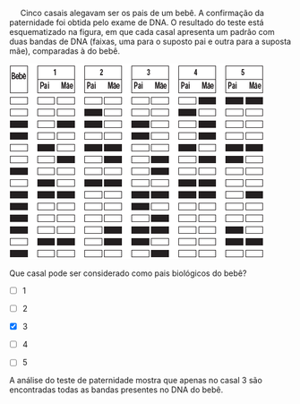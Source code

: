 

     Cinco casais alegavam ser os pais de um bebê. A confirmação da paternidade foi obtida pelo exame de DNA. O resultado do teste está esquematizado na figura, em que cada casal apresenta um padrão com duas bandas de DNA (faixas, uma para o suposto pai e outra para a suposta mãe), comparadas à do bebê.

![](c77e97d8-28ed-5a87-547b-e3f708c28c4b.png)

Que casal pode ser considerado como pais biológicos do bebê?



- [ ] 1
- [ ] 2
- [x] 3
- [ ] 4
- [ ] 5


A análise do teste de paternidade mostra que apenas no casal 3 são encontradas todas as bandas presentes no DNA do bebê.
